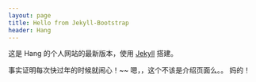 ```yaml
---
layout: page
title: Hello from Jekyll-Bootstrap
header: Hang
---
```


这是 Hang 的个人网站的最新版本，使用  [Jekyll](https://github.com/mojombo/jekyll)  搭建。

事实证明每次快过年的时候就闹心！~~
嗯，，这个不该是介绍页面么。。 妈的！